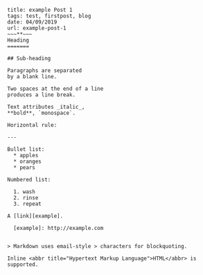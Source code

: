 ~~~**~~~
title: example Post 1
tags: test, firstpost, blog
date: 04/09/2019
url: example-post-1
~~~**~~~
Heading
=======

## Sub-heading

Paragraphs are separated
by a blank line.

Two spaces at the end of a line  
produces a line break.

Text attributes _italic_, 
**bold**, `monospace`.

Horizontal rule:

---

Bullet list:
  * apples
  * oranges
  * pears

Numbered list:

  1. wash
  2. rinse
  3. repeat

A [link][example].

  [example]: http://example.com


> Markdown uses email-style > characters for blockquoting.

Inline <abbr title="Hypertext Markup Language">HTML</abbr> is supported.
